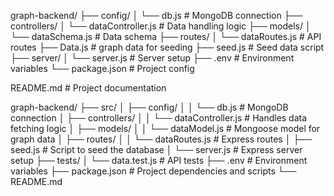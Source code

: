 graph-backend/
├── config/
│   └── db.js             # MongoDB connection
├── controllers/
│   └── dataController.js  # Data handling logic
├── models/
│   └── dataSchema.js           # Data schema
├── routes/
│   └── dataRoutes.js     # API routes
├── Data.js               # graph data for seeding
├── seed.js               # Seed data script
├── server/
│   └── server.js         # Server setup
├── .env                  # Environment variables
└── package.json          # Project config

README.md           # Project documentation


graph-backend/
├── src/
│   ├── config/
│   │   └── db.js          # MongoDB connection
│   ├── controllers/
│   │   └── dataController.js  # Handles data fetching logic
│   ├── models/
│   │   └── dataModel.js   # Mongoose model for graph data
│   ├── routes/
│   │   └── dataRoutes.js  # Express routes
│   ├── seed.js            # Script to seed the database
│   └── server.js          # Express server setup
├── tests/
│   └── data.test.js       # API tests
├── .env                # Environment variables
├── package.json        # Project dependencies and scripts
└── README.md 